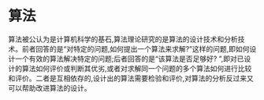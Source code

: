 # 算法

算法被公认为是计算机科学的基石,算法理论研究的是算法的设计技术和分析技术。前者回答的是“对特定的问题,如何提出一个算法来求解?”这样的问题,即如何设计一个有效的算法解决特定的问题;后者回答的是“该算法是否足够好? ”,即对已设计的算法如何评价或判断其优劣,或者对求解同一个问题的多个算法如何进行比较和评价。二者是互相依存的,设计出的算法需要检验和评价,对算法的分析反过来又可以帮助改进算法的设计。
